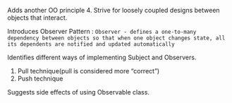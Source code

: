 Adds another OO principle 
 4. Strive for loosely coupled designs between objects that interact.

Introduces Observer Pattern :
``Observer - defines a one-to-many
dependency between objects so that
when one object changes state, all its
dependents are notified and updated
automatically``

Identifies different ways of implementing Subject and Observers.
 1. Pull technique(pull is considered more “correct”)
 2. Push technique


Suggests side effects of using Observable class.